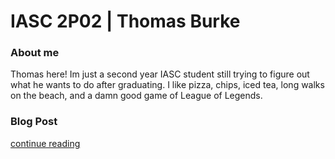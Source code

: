 # IASC 2P02 | Thomas Burke

### About me

Thomas here! Im just a second year IASC student still trying to figure out what he wants to do after graduating. 
I like pizza, chips, iced tea, long walks on the beach, and a damn good game of League of Legends.




### Blog Post

[continue reading](blog)

